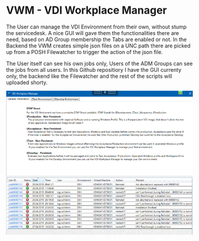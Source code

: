 # VWM - VDI Workplace Manager 

The User can manage the VDI Environment from their own, without stump the servicedesk.
A nice GUI will gave them the functionalities there are need, based on AD Group membership the Tabs are enabled or not.
In the Backend the VWM creates simple json files on a UNC path there are picked up from a POSH Filewatcher to trigger the action of the json file.

The User itself can see his own jobs only, Users of the ADM Groups can see the jobs from all users. In this Github repositiory I have the GUI currenty only, the backend like the Filewatcher and the rest of the scripts will uploaded shorty.

<img src="https://github.com/EUCweb/VWM/blob/master/VWM_MainScreen.GIF" alt="VWM MainScereen"/>

